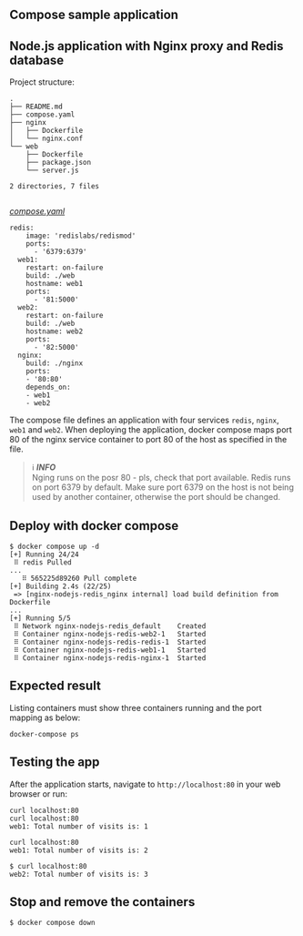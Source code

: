 ## Compose sample application

## Node.js application with Nginx proxy and Redis database

Project structure:
```
.
├── README.md
├── compose.yaml
├── nginx
│   ├── Dockerfile
│   └── nginx.conf
└── web
    ├── Dockerfile
    ├── package.json
    └── server.js

2 directories, 7 files


```
[_compose.yaml_](compose.yaml)
```
redis:
    image: 'redislabs/redismod'
    ports:
      - '6379:6379'
  web1:
    restart: on-failure
    build: ./web
    hostname: web1
    ports:
      - '81:5000'
  web2:
    restart: on-failure
    build: ./web
    hostname: web2
    ports:
      - '82:5000'
  nginx:
    build: ./nginx
    ports:
    - '80:80'
    depends_on:
    - web1
    - web2
```
The compose file defines an application with four services `redis`, `nginx`, `web1` and `web2`.
When deploying the application, docker compose maps port 80 of the nginx service container to port 80 of the host as specified in the file.


> ℹ️ **_INFO_**  
> Nging runs on the posr 80 - pls, check that port available. Redis runs on port 6379 by default. Make sure port 6379 on the host is not being used by another container, otherwise the port should be changed.

## Deploy with docker compose

```
$ docker compose up -d
[+] Running 24/24
 ⠿ redis Pulled                                                                                                                                                                                                                      ...
   ⠿ 565225d89260 Pull complete                                                                                                                                                                                                      
[+] Building 2.4s (22/25)
 => [nginx-nodejs-redis_nginx internal] load build definition from Dockerfile                                                                                                                                                         ...
[+] Running 5/5
 ⠿ Network nginx-nodejs-redis_default    Created                                                                                                                                                                                      
 ⠿ Container nginx-nodejs-redis-web2-1   Started                                                                                                                                                                                      
 ⠿ Container nginx-nodejs-redis-redis-1  Started                                                                                                                                                                                      
 ⠿ Container nginx-nodejs-redis-web1-1   Started                                                                                                                                                                                      
 ⠿ Container nginx-nodejs-redis-nginx-1  Started
```


## Expected result

Listing containers must show three containers running and the port mapping as below:


```
docker-compose ps
```

## Testing the app

After the application starts, navigate to `http://localhost:80` in your web browser or run:

```
curl localhost:80
curl localhost:80
web1: Total number of visits is: 1
```

```
curl localhost:80
web1: Total number of visits is: 2
```
```
$ curl localhost:80
web2: Total number of visits is: 3
```



## Stop and remove the containers

```
$ docker compose down
```


